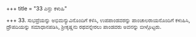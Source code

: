 +++
title = "33 ಎನ್ದು ಕಳುಹಿ"

+++
33. ಸುಭದ್ರೆಯನ್ನು ಅಭಿಮನ್ಯುವಿನೊಂದಿಗೆ ಕಳಿಸಿ, ಉಪಪಾಂಡವರನ್ನು ಪಾಂಚಾಲರಾಯನೊಂದಿಗೆ ಕಳುಹಿಸಿ, ದ್ರೌಪದಿಯನ್ನು ಸಮಾಧಾನಪಡಿಸಿ, ಶ್ರೀಕೃಷ್ಣನು ರಥವನ್ನೇರಲು ಪಾಂಡವರು ಅವನನ್ನು ಬೀಳ್ಗೊಟ್ಟರು.